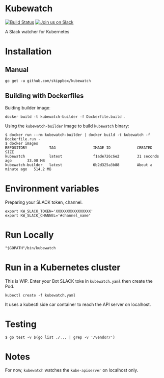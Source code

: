 # Kubewatch
[![Build Status](https://travis-ci.org/skippbox/kubewatch.svg?branch=master)](https://travis-ci.org/skippbox/kubewatch) [![Join us on Slack](https://s3.eu-central-1.amazonaws.com/ngtuna/slack-cmyk-2.png)](https://skippbox.herokuapp.com)

A Slack watcher for Kubernetes

# Installation

## Manual
```
go get -u github.com/skippbox/kubewatch
```

## Building with Dockerfiles

Buiding builder image:

```
docker build -t kubewatch-builder -f Dockerfile.build .
```

Using the `kubewatch-builder` image to build `kubewatch` binary:

```
$ docker run --rm kubewatch-builder | docker build -t kubewatch -f Dockerfile.run -
$ docker images
REPOSITORY          TAG                 IMAGE ID            CREATED              SIZE
kubewatch           latest              f1ade726c6e2        31 seconds ago       33.08 MB
kubewatch-builder   latest              6b2d325a3b88        About a minute ago   514.2 MB
```

# Environment variables
Preparing your SLACK token, channel.

```
export KW_SLACK_TOKEN='XXXXXXXXXXXXXXXX'
export KW_SLACK_CHANNEL='#channel_name'
```

# Run Locally

```
"$GOPATH"/bin/kubewatch
```

# Run in a Kubernetes cluster

This is WIP. Enter your Bot SLACK toke in `kubewatch.yaml` then create the Pod.

```
kubectl create -f kubewatch.yaml
```

It uses a kubectl side car container to reach the API server on localhost.


# Testing

```
$ go test -v $(go list ./... | grep -v '/vendor/')
```

# Notes

For now, `kubewatch` watches the `kube-apiserver` on localhost only.
